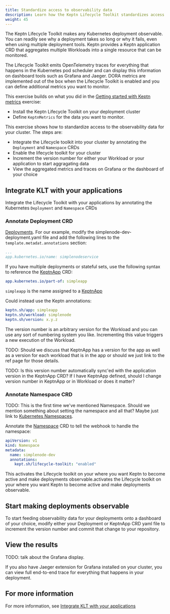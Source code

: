 ```yaml
---
title: Standardize access to observability data
description: Learn how the Keptn Lifecycle Toolkit standardizes access to observability data.
weight: 45
---
```


The Keptn Lifecycle Toolkit makes any Kubernetes deployment observable.
You can readily see why a deployment takes so long or why it fails,
even when using multiple deployment tools.
Keptn provides a Keptn application CRD
that aggregates multiple Workloads into a single resource
that can be monitored.

The Lifecycle Toolkit emits OpenTelemetry traces
for everything that happens in the Kubernetes pod scheduler
and can display this information on dashboard tools
such as Grafana and Jaeger.
DORA metrics are implemented out of the box
when the Lifecycle Toolkit is enabled
and you can define additional metrics you want to monitor.

This exercise builds on what you did in the
[Getting started with Keptn metrics](../metrics)
exercise:

* Install the Keptn Lifecycle Toolkit on your deployment cluster
* Define `KeptnMetrics` for the data you want to monitor.

This exercise shows how to standardize access
to the observability data for your cluster.
The steps are:

* Integrate the Lifecycle toolkit into your cluster
  by annotating the `Deployment` and `Namespace` CRDs
* Enable the lifecycle toolkit for your cluster
* Increment the version number for either your Workload
  or your application to start aggragating data
* View the aggregated metrics and traces on Grafana
  or the dashboard of your choice

## Integrate KLT with your applications

Integrate the Lifecycle Toolkit with your applications
by annotating the Kubernetes `Deployment` and `Namespace` CRDs

### Annotate Deployment CRD

[Deployments](https://kubernetes.io/docs/concepts/workloads/controllers/deployment/).
For our example, modify the simplenode-dev-deployment.yaml file
and add the following lines to the `template.metadat.annotations` section:

```yaml
...
app.kubernetes.io/name: simplenodeservice
```

If you have multiple deployments or stateful sets,
use the following syntax to reference the
[KeptnApp](../../yaml-crd-ref/app.md)
CRD:

```yaml
app.kubernetes.io/part-of: simpleapp
```

`simpleapp` is the name assigned to a
[KeptnApp](../../yaml-crd-ref/app.md)

Could instead use the Keptn annotations:

```yaml
keptn.sh/app: simpleapp
keptn.sh/workload: simplenode
keptn.sh/version: x.y.z
```

The version number is an arbitrary version for the Workload
and you can use any sort of numbering system you like.
Incrementing this value triggers a new execution of the Workload.

TODO: Should we discuss that KeptnApp has a version for the app
as well as a version for each workload that is in the app or
should we just link to the ref page for those details.

TODO: Is this version number automatically sync'ed with
the application version in the KeptnApp CRD?
If I have KeptnApp defined, should I change version number
in KeptnApp or in Workload or does it matter?

### Annotate Namespace CRD

TODO: This is the first time we've mentioned Namespace.
Should we mention something about setting the namespace and all that?
Maybe just link to
[Kubernetes Namespaces](https://kubernetes.io/docs/concepts/overview/working-with-objects/namespaces/).

Annotate the
[Namespace](https://kubernetes.io/docs/concepts/overview/working-with-objects/namespaces/)
CRD to tell the webhook to handle the namespace:

```yaml
apiVersion: v1
kind: Namespace
metadata:
  name: simplenode-dev
  annotations:
    kept.sh/lifecycle-toolkit: "enabled"
```

This activates the Lifecycle toolkit on your
where you want Keptn to become active
and make deployments observable.activates the Lifecycle toolkit on your
where you want Keptn to become active
and make deployments observable.

## Start making deployments observable

To start feeding observability data for your deployments
onto a dashboard of your choice,
modify either your Deployment or KeptnApp CRD yaml file
to increment the version number
and commit that change to your repository.

## View the results

TODO: talk about the Grafana display.

If you also have Jaeger extension for Grafana installed on your cluster,
you can view full end-to-end trace for everything
that happens in your deployment.

## For more information

For more information, see
[Integrate KLT with your applications](../../implementing/integrate.md)
